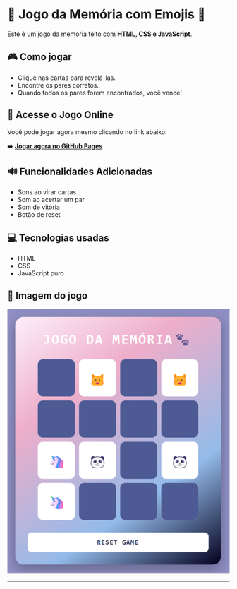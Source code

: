 # 🧠 Jogo da Memória com Emojis 🐾

Este é um jogo da memória feito com **HTML, CSS e JavaScript**.

## 🎮 Como jogar
- Clique nas cartas para revelá-las.
- Encontre os pares corretos.
- Quando todos os pares forem encontrados, você vence!

## 🚀 Acesse o Jogo Online
Você pode jogar agora mesmo clicando no link abaixo:

➡️ [**Jogar agora no GitHub Pages**](https://**loohxy**.github.io/**Jogo-da-Memoria**)

## 🔊 Funcionalidades Adicionadas
- Sons ao virar cartas
- Som ao acertar um par
- Som de vitória
- Botão de reset


## 💻 Tecnologias usadas
- HTML
- CSS
- JavaScript puro

## 📸 Imagem do jogo
 <p align="center">
  <img src="./src/img/preview-jogo.png" alt="Preview do jogo">
</p>

---


